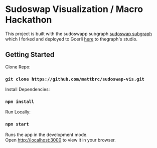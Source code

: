 # Sudoswap Visualization / Macro Hackathon

This project is built with the sudoswapp subgraph [sudoswap subgraph](https://github.com/0xmakesy/Sudoswap) which I forked and deployed to Goerli [here](https://thegraph.com/studio/subgraph/sudoswap-main/) to thegraph's studio.

## Getting Started

Clone Repo:
### `git clone https://github.com/mattbrc/sudoswap-vis.git`

Install Dependencies:
### `npm install`

Run Locally:
### `npm start`

Runs the app in the development mode.\
Open [http://localhost:3000](http://localhost:3000) to view it in your browser.
